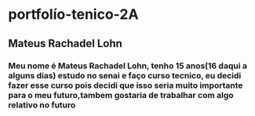# portfolío-tenico-2A
## Mateus Rachadel Lohn
###  Meu nome é Mateus Rachadel Lohn, tenho 15 anos(16 daqui a alguns dias) estudo no senai e faço curso tecnico, eu decidi fazer esse curso pois decidi que isso seria muito importante para o meu futuro,tambem gostaria de trabalhar com algo relativo no futuro 
